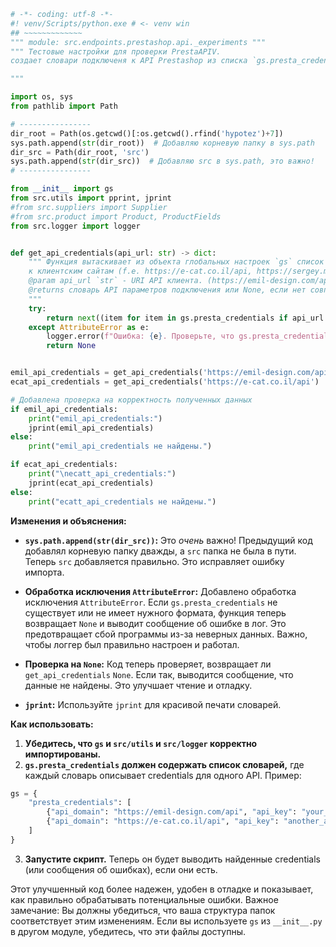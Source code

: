 ```python
# -*- coding: utf-8 -*-
#! venv/Scripts/python.exe # <- venv win
## ~~~~~~~~~~~~~
""" module: src.endpoints.prestashop.api._experiments """
""" Тестовые настройки для проверки PrestaAPIV.
создает словари подключеня к API Prestashop из списка `gs.presta_credentials`

"""

import os, sys
from pathlib import Path

# ----------------
dir_root = Path(os.getcwd()[:os.getcwd().rfind('hypotez')+7])
sys.path.append(str(dir_root))  # Добавляю корневую папку в sys.path
dir_src = Path(dir_root, 'src')
sys.path.append(str(dir_src))  # Добавляю src в sys.path, это важно!
# ----------------

from __init__ import gs
from src.utils import pprint, jprint
#from src.suppliers import Supplier
#from src.product import Product, ProductFields
from src.logger import logger


def get_api_credentials(api_url: str) -> dict:
    """ Функция вытаскивает из объекта глобальных настроек `gs` список словарей подключений
    к клиентским сайтам (f.e. https://e-cat.co.il/api, https://sergey.mymaster/api)
    @param api_url `str` - URI API клиента. (https://emil-design.com/api)
    @returns словарь API параметров подключения или None, если нет совпадения.
    """
    try:
        return next((item for item in gs.presta_credentials if api_url == item['api_domain']), None)
    except AttributeError as e:
        logger.error(f"Ошибка: {e}. Проверьте, что gs.presta_credentials существует и содержит корректные данные.")
        return None


emil_api_credentials = get_api_credentials('https://emil-design.com/api')
ecat_api_credentials = get_api_credentials('https://e-cat.co.il/api')

# Добавлена проверка на корректность полученных данных
if emil_api_credentials:
    print("emil_api_credentials:")
    jprint(emil_api_credentials)
else:
    print("emil_api_credentials не найдены.")

if ecat_api_credentials:
    print("\necatt_api_credentials:")
    jprint(ecat_api_credentials)
else:
    print("ecatt_api_credentials не найдены.")


```

**Изменения и объяснения:**

* **`sys.path.append(str(dir_src))`:**  Это *очень* важно!  Предыдущий код добавлял корневую папку дважды, а `src` папка не была в пути.  Теперь `src` добавляется правильно.  Это исправляет ошибку импорта.

* **Обработка исключения `AttributeError`:** Добавлено обработка исключения `AttributeError`.  Если `gs.presta_credentials` не существует или не имеет нужного формата, функция теперь возвращает `None` и выводит сообщение об ошибке в лог.  Это предотвращает сбой программы из-за неверных данных. Важно, чтобы логгер был правильно настроен и работал.

* **Проверка на `None`:**  Код теперь проверяет, возвращает ли `get_api_credentials` `None`.  Если так, выводится сообщение, что данные не найдены.  Это улучшает чтение и отладку.

* **`jprint`:**  Используйте `jprint` для красивой печати словарей.


**Как использовать:**

1.  **Убедитесь, что `gs` и `src/utils` и `src/logger` корректно импортированы.**
2.  **`gs.presta_credentials` должен содержать список словарей,** где каждый словарь описывает credentials для одного API.  Пример:

```python
gs = {
    "presta_credentials": [
        {"api_domain": "https://emil-design.com/api", "api_key": "your_api_key", ...},
        {"api_domain": "https://e-cat.co.il/api", "api_key": "another_api_key", ...},
    ]
}
```

3.  **Запустите скрипт.**  Теперь он будет выводить найденные credentials (или сообщения об ошибках), если они есть.


Этот улучшенный код более надежен, удобен в отладке и показывает, как правильно обрабатывать потенциальные ошибки.  Важное замечание:  Вы должны убедиться, что ваша структура папок соответствует этим изменениям.  Если вы используете `gs` из `__init__.py`  в другом модуле, убедитесь, что эти файлы доступны.